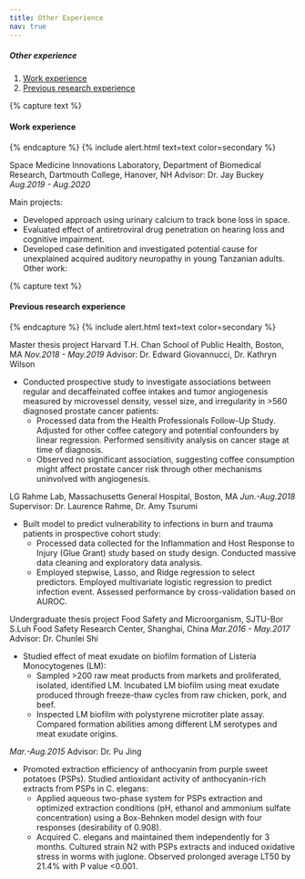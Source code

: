 ```yaml
---
title: Other Experience
nav: true
---
```

##### Other experience
1. [Work experience](#paragraph1)
2. [Previous research experience](#paragraph2)

    
{% capture text %}
#### Work experience <a name="paragraph1"></a>
{% endcapture %}
{% include alert.html text=text color=secondary %}

Space Medicine Innovations Laboratory, Department of Biomedical Research, Dartmouth College, Hanover, NH
Advisor: Dr. Jay Buckey
*Aug.2019 - Aug.2020*

Main projects:
- Developed approach using urinary calcium to track bone loss in space.
- Evaluated effect of antiretroviral drug penetration on hearing loss and cognitive impairment.
- Developed case definition and investigated potential cause for unexplained acquired auditory neuropathy in young Tanzanian adults.
Other work:


{% capture text %}
#### Previous research experience <a name="paragraph2"></a>
{% endcapture %}
{% include alert.html text=text color=secondary %}

Master thesis project
Harvard T.H. Chan School of Public Health, Boston, MA
*Nov.2018 - May.2019*
Advisor: Dr. Edward Giovannucci, Dr. Kathryn Wilson

- Conducted prospective study to investigate associations between regular and decaffeinated coffee intakes and tumor angiogenesis measured by microvessel density, vessel size, and irregularity in >560 diagnosed prostate cancer patients:
	- Processed data from the Health Professionals Follow-Up Study. Adjusted for other coffee category and potential confounders by linear regression. Performed sensitivity analysis on cancer stage at time of diagnosis.
	- Observed no significant association, suggesting coffee consumption might affect prostate cancer risk through other mechanisms uninvolved with angiogenesis.  


LG Rahme Lab, Massachusetts General Hospital, Boston, MA
*Jun.-Aug.2018*
Supervisor: Dr. Laurence Rahme, Dr. Amy Tsurumi 
                     
- Built model to predict vulnerability to infections in burn and trauma patients in prospective cohort study: 
	- Processed data collected for the Inflammation and Host Response to Injury (Glue Grant) study based on study design. Conducted massive data cleaning and exploratory data analysis. 
	- Employed stepwise, Lasso, and Ridge regression to select predictors. Employed multivariate logistic regression to predict infection event. Assessed performance by cross-validation based on AUROC. 


Undergraduate thesis project
Food Safety and Microorganism, SJTU-Bor S.Luh Food Safety Research Center, Shanghai, China
*Mar.2016 - May.2017*
Advisor: Dr. Chunlei Shi

- Studied effect of meat exudate on biofilm formation of Listeria Monocytogenes (LM):
	- Sampled >200 raw meat products from markets and proliferated, isolated, identified LM. Incubated LM biofilm using meat exudate produced through freeze-thaw cycles from raw chicken, pork, and beef.
	- Inspected LM biofilm with polystyrene microtiter plate assay. Compared formation abilities among different LM serotypes and meat exudate origins.


*Mar.-Aug.2015*
Advisor: Dr. Pu Jing

- Promoted extraction efficiency of anthocyanin from purple sweet potatoes (PSPs). Studied antioxidant activity of anthocyanin-rich extracts from PSPs in C. elegans:
	- Applied aqueous two-phase system for PSPs extraction and optimized extraction conditions (pH, ethanol and ammonium sulfate concentration) using a Box-Behnken model design with four responses (desirability of 0.908).
	- Acquired C. elegans and maintained them independently for 3 months. Cultured strain N2 with PSPs extracts and induced oxidative stress in worms with juglone. Observed prolonged average LT50 by 21.4\% with P value <0.001.




